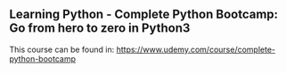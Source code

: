 ## Learning Python - Complete Python Bootcamp: Go from hero to zero in Python3

This course can be found in: https://www.udemy.com/course/complete-python-bootcamp